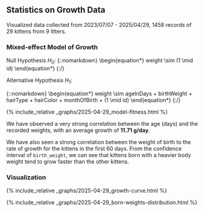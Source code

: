 ## Statistics on Growth Data

Visualized data collected from 2023/07/07 - 2025/04/29, 1458 records of 29 kittens from 9 litters.

### Mixed-effect Model of Growth

Null Hypothesis <span>$H_0$</span>: 
{::nomarkdown}
\begin{equation*}
weight \sim (1 \mid id)
\end{equation*}
{:/}

Alternative Hypothesis <span>$H_1$</span>:

{::nomarkdown}
\begin{equation*}
weight \sim ageInDays + birthWeight + hairType + hairColor + monthOfBirth + (1 \mid id)
\end{equation*}
{:/}

{% include_relative _graphs/2025-04-29_model-fitness.html %}

We have observed a very strong correlation between the age (days) and the recorded weights, with an average growth of **11.71 g/day**.

We have also seen a strong correlation between the weight of birth to the rate of growth for the kittens in the first 60 days. From the confidence interval of `birth_weight`, we can see that kittens born with a heavier body weight tend to grow faster than the other kittens.

### Visualization

{% include_relative _graphs/2025-04-29_growth-curve.html %}

{% include_relative _graphs/2025-04-29_born-weights-distribution.html %}
